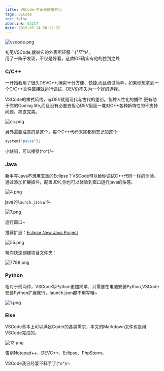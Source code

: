 ```yaml
---
title: VSCode—不止是颜值担当
tags: VSCode
toc: false
abbrlink: 52217
date: 2019-05-14 00:22:22
---
```

![vscode.png](http://cdn.anyway1314.cn/imagevscode.png)

初见VSCode,就被它的外表所征服╰(*°▽°*)╯。<br>用了一阵子发现，不仅是好看，这款IDE确实有他的独到之处
<!--more-->
### C/C++
一开始我用了很久DEVC++,确实十分方便、快捷,而且调试简单，如果你想拿到一个C/C++文件直接就运行调试，DEV仍不失为一个好的选择。

VSCode的样式风格，与DEV就是现代与古代的差别，各种人性化的插件,更有助于你的Coding life,而且没有必要去担心DEV里面一堆对C++各种新特性的不支持问题，简直完美。

![cc.png](http://cdn.anyway1314.cn/imagecc.png)

另外需要注意的是这个，每个C++代码末尾都别忘记加这个
``` bash
system("pause");
``` 
小缺陷，可以接受\(^o^)/~

### Java
新手写Java不想用笨重的Eclipse？VSCode可以给你调试C++代码一样的体验，通过添加扩展插件，配置JDK,你也可以体验到窗口运行java的快感。

![4.png](http://cdn.anyway1314.cn/image4.png)

java的`launch.json`文件

![7.png](http://cdn.anyway1314.cn/image7.png)

运行窗口~

推荐扩展：[Eclipse New Java Project](https://marketplace.visualstudio.com/items?itemName=mellena1.eclipse-new-java-project)

![55.png](http://cdn.anyway1314.cn/image55.png)

帮你快速创建项目文件夹：

![7788.png](http://cdn.anyway1314.cn/image7788.png)


### Python
相对于前两种，VSCode写Python更加简单，只需要在电脑安装Python,VSCode安装Python扩展就行，launch.json都不用写哦~

![1.png](http://cdn.anyway1314.cn/image1.png)

### Else
VSCode基本上可以满足Coder的各类需求，本文的Markdown文件也是用VSCode完成的。

![12.png](http://cdn.anyway1314.cn/image12.png)

告别Notepad++、DEVC++、Eclipse、PhpStorm。

VSCode我已经爱不释手了\(^o^)/~


